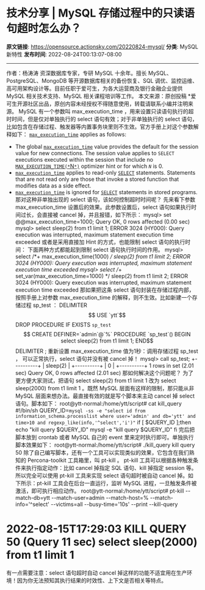 # 技术分享 | MySQL 存储过程中的只读语句超时怎么办？

**原文链接**: https://opensource.actionsky.com/20220824-mysql/
**分类**: MySQL 新特性
**发布时间**: 2022-08-24T00:13:07-08:00

---

作者：杨涛涛
资深数据库专家，专研 MySQL 十余年。擅长 MySQL、PostgreSQL、MongoDB 等开源数据库相关的备份恢复、SQL 调优、监控运维、高可用架构设计等。目前任职于爱可生，为各大运营商及银行金融企业提供 MySQL 相关技术支持、MySQL 相关课程培训等工作。
本文来源：原创投稿
*爱可生开源社区出品，原创内容未经授权不得随意使用，转载请联系小编并注明来源。
MySQL 有一个参数叫 max_execution_time ，用来设置只读语句执行的超时时间，但是仅对单独执行的 select 语句有效；对于非单独执行的 select 语句，比如包含在存储过程、触发器等内置事务块里则不生效。官方手册上对这个参数解释如下：
[`max_execution_time`](https://dev.mysql.com/doc/refman/8.0/en/server-system-variables.html#sysvar_max_execution_time) applies as follows:
- The global [`max_execution_time`](https://dev.mysql.com/doc/refman/8.0/en/server-system-variables.html#sysvar_max_execution_time) value provides the default for the session value for new connections. The session value applies to `SELECT` executions executed within the session that include no [`MAX_EXECUTION_TIME(*`N`*)`](https://dev.mysql.com/doc/refman/8.0/en/optimizer-hints.html#optimizer-hints-execution-time) optimizer hint or for which *`N`* is 0.
- [`max_execution_time`](https://dev.mysql.com/doc/refman/8.0/en/server-system-variables.html#sysvar_max_execution_time) applies to read-only [`SELECT`](https://dev.mysql.com/doc/refman/8.0/en/select.html) statements. Statements that are not read only are those that invoke a stored function that modifies data as a side effect.
- [`max_execution_time`](https://dev.mysql.com/doc/refman/8.0/en/server-system-variables.html#sysvar_max_execution_time) is ignored for [`SELECT`](https://dev.mysql.com/doc/refman/8.0/en/select.html) statements in stored programs.
那对这种非单独出现的 select 语句，该如何控制超时时间呢？
先来看下参数 max_execution_time 设置后的效果。此参数设置后，select 语句如果执行时间过长，会直接被 cancel 掉，并且报错，如下所示：
mysql> set @@max_execution_time=1000;
Query OK, 0 rows affected (0.00 sec)
mysql> select sleep(2) from t1 limit 1;
ERROR 3024 (HY000): Query execution was interrupted, maximum statement execution time exceeded
或者是采用直接加 Hint 的方式，也能限制 select 语句的执行时间： 下面两种方式都能起到限制 select 语句执行时间的作用。
mysql> select /*+ max_execution_time(1000) */ sleep(2) from t1 limit 2;
ERROR 3024 (HY000): Query execution was interrupted, maximum statement execution time exceeded
mysql> select /*+ set_var(max_execution_time=1000) */ sleep(2) from t1 limit 2;
ERROR 3024 (HY000): Query execution was interrupted, maximum statement execution time exceeded
那如果把这条 select 语句封装在存储过程内部，按照手册上对参数 max_execution_time 的解释，则不生效。比如新建一个存储过程 sp_test ：
DELIMITER $$
USE `ytt`$$
DROP PROCEDURE IF EXISTS `sp_test`$$
CREATE DEFINER=`admin`@`%` PROCEDURE `sp_test`()
BEGIN
select sleep(2) from t1 limit 1;
END$$
DELIMITER ;
重新设置 max_execution_time 值为1秒：调用存储过程 sp_test ，  可以正常执行，select 语句并没有被 cancel 掉！
mysql> call sp_test;
+----------+
| sleep(2) |
+----------+
|        0 |
+----------+
1 rows in set (2.01 sec)
Query OK, 0 rows affected (2.01 sec)
那如何解决这个问题呢？
为了更方便大家测试，把语句 select sleep(2) from t1 limit 1 改为 select sleep(2000) from t1 limit 1 。既然 MySQL 层面有这样的限制，那只能从非 MySQL 层面来想办法。最直接有效的就是写个脚本来主动 cancel 掉 select 语句。脚本如下：
root@ytt-normal:/home/ytt/script# cat kill_query 
#!/bin/sh
QUERY_ID=`mysql -ss -e "select id from information_schema.processlist where user='admin' and db='ytt' and time>10 and regexp_like(info,'^select','i')"`
if [ $QUERY_ID ];then
echo "kill query $QUERY_ID"
mysql -e "kill query $QUERY_ID"
fi
完后把脚本放到 crontab 或者 MySQL 自己的 event 里来定时执行即可。单独执行脚本效果如下：
root@ytt-normal:/home/ytt/script# ./kill_query 
kill query 50
除了自己编写脚本，还有一个工具可以实现类似的效果，它包含在我们熟知的 Percona-toolkit 工具箱里，叫 pt-kill 。
pt-kill 工具可以根据各种触发条件来执行指定动作：比如 cancel 掉指定 SQL 语句、kill 掉指定 session 等。所以完全可以使用 pt-kill 工具来实现  select 语句超时被自动 cancel 掉。如下所示：pt-kill 工具会在后台一直运行，监听 MySQL 进程，一旦触发条件被激活，即可执行相应动作。
root@ytt-normal:/home/ytt/script# pt-kill --match-db=ytt --match-user=admin --match-host=%  \--match-info='^select' --victims=all --busy-time='10s' --print --kill-query
# 2022-08-15T17:29:03 KILL QUERY 50 (Query 11 sec) select sleep(2000) from t1 limit 1
有一点需要注意：select 语句超时自动 cancel 掉这样的功能不适宜用在生产环境！因为你无法预知其执行结果的时效性、上下文是否相关等特点。